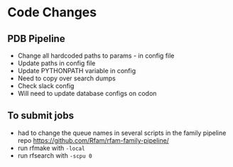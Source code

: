 # Code Changes  

## PDB Pipeline 

- Change all hardcoded paths to params - in config file
- Update paths in config file 
- Update PYTHONPATH variable in config 
- Need to copy over search dumps 
- Check slack config
- Will need to update database configs on codon

## To submit jobs 

- had to change the queue names in several scripts in the family pipeline repo <https://github.com/Rfam/rfam-family-pipeline/>
- run rfmake with `-local`
- run rfsearch with `-scpu 0`